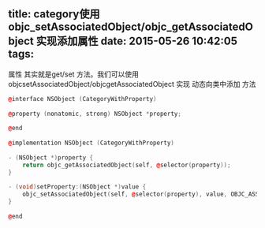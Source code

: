 title: category使用 objc_setAssociatedObject/objc_getAssociatedObject 实现添加属性
date: 2015-05-26 10:42:05
tags:
---
属性 其实就是get/set 方法。我们可以使用 objcsetAssociatedObject/objcgetAssociatedObject 实现 动态向类中添加 方法
```c++
@interface NSObject (CategoryWithProperty)
    
@property (nonatomic, strong) NSObject *property;
    
@end
    
@implementation NSObject (CategoryWithProperty)
    
- (NSObject *)property {
	return objc_getAssociatedObject(self, @selector(property));
}
    
- (void)setProperty:(NSObject *)value {
	objc_setAssociatedObject(self, @selector(property), value, OBJC_ASSOCIATION_RETAIN_NONATOMIC);
}
    
@end
```